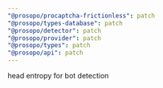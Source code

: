 ```yaml
---
"@prosopo/procaptcha-frictionless": patch
"@prosopo/types-database": patch
"@prosopo/detector": patch
"@prosopo/provider": patch
"@prosopo/types": patch
"@prosopo/api": patch
---
```


head entropy for bot detection
  